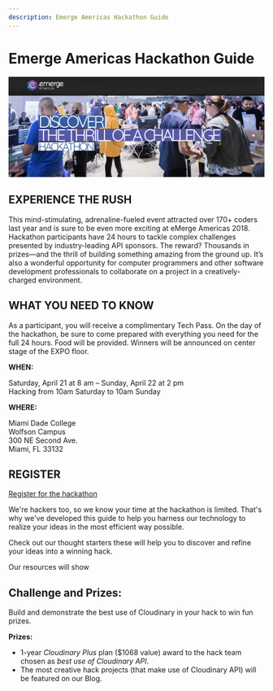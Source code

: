 ```yaml
---
description: Emerge Americas Hackathon Guide
---
```


# Emerge Americas Hackathon Guide



![](.gitbook/assets/emergeamericas2018-cover%20%281%29.png)

## EXPERIENCE THE RUSH

This mind-stimulating, adrenaline-fueled event attracted over 170+ coders last year and is sure to be even more exciting at eMerge Americas 2018. Hackathon participants have 24 hours to tackle complex challenges presented by industry-leading API sponsors. The reward? Thousands in prizes—and the thrill of building something amazing from the ground up. It’s also a wonderful opportunity for computer programmers and other software development professionals to collaborate on a project in a creatively-charged environment.

## WHAT YOU NEED TO KNOW

As a participant, you will receive a complimentary Tech Pass. On the day of the hackathon, be sure to come prepared with everything you need for the full 24 hours. Food will be provided. Winners will be announced on center stage of the EXPO floor.

**WHEN:**

Saturday, April 21 at 8 am – Sunday, April 22 at 2 pm  
Hacking from 10am Saturday to 10am Sunday

**WHERE:**

Miami Dade College  
Wolfson Campus  
300 NE Second Ave.  
Miami, FL 33132

## REGISTER

[Register for the hackathon](https://www.eventbrite.com/e/emerge-americas-hackathon-2018-in-partnership-with-wyncode-tickets-42537305225)

We're hackers too, so we know your time at the hackathon is limited. That's why we've developed this guide to help you harness our technology to realize your ideas in the most efficient way possible.

Check out our thought starters these will help you to discover and refine your ideas into a winning hack.

Our resources will show

## Challenge and Prizes:

Build and demonstrate the best use of Cloudinary in your hack to win fun prizes.

**Prizes:**

* 1-year _Cloudinary Plus_ plan \($1068 value\) award to the hack team chosen as _best use of Cloudinary API_.
* The most creative hack projects \(that make use of Cloudinary API\) will be featured on our Blog.

